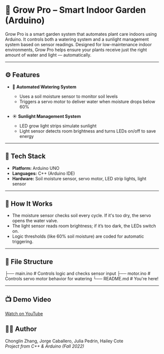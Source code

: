 # 🌿 Grow Pro – Smart Indoor Garden (Arduino)

Grow Pro is a smart garden system that automates plant care indoors using Arduino. It controls both a watering system and a sunlight management system based on sensor readings. Designed for low-maintenance indoor environments, Grow Pro helps ensure your plants receive just the right amount of water and light — automatically.

---

## ⚙️ Features

- 🌱 **Automated Watering System**  
  - Uses a soil moisture sensor to monitor soil levels  
  - Triggers a servo motor to deliver water when moisture drops below 60%

- ☀️ **Sunlight Management System**  
  - LED grow light strips simulate sunlight  
  - Light sensor detects room brightness and turns LEDs on/off to save energy

---

## 🔧 Tech Stack

- **Platform:** Arduino UNO  
- **Languages:** C++ (Arduino IDE)  
- **Hardware:** Soil moisture sensor, servo motor, LED strip lights, light sensor

---

## 🧪 How It Works

- The moisture sensor checks soil every cycle. If it's too dry, the servo opens the water valve.
- The light sensor reads room brightness; if it’s too dark, the LEDs switch on.
- Logic thresholds (like 60% soil moisture) are coded for automatic triggering.

---

## 📂 File Structure
├── main.ino # Controls logic and checks sensor input
├── motor.ino # Controls servo motor behavior for watering
└── README.md # You're here!


---

## 📺 Demo Video

[Watch on YouTube](https://www.youtube.com/watch?v=n1Q53r0m1p0&list=PL9Jjf9--iqvy8CFh4KCIsqp2ORImruB_i)

## 👨‍💻 Author

Chonglin Zhang, Jorge Caballero, Julia Pedrin, Hailey Cote   
*Project from C++ & Arduino (Fall 2022)*
